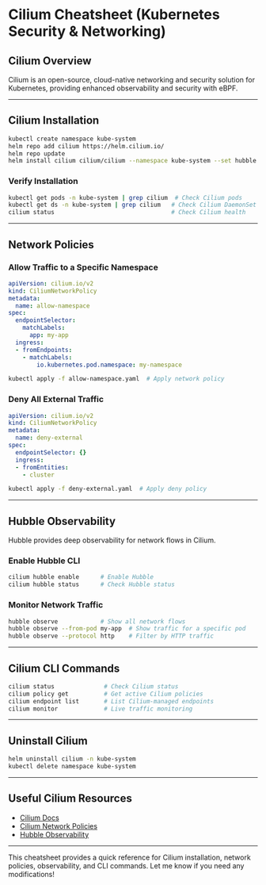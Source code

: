 # Cilium Cheatsheet (Kubernetes Security & Networking)

## **Cilium Overview**
Cilium is an open-source, cloud-native networking and security solution for Kubernetes, providing enhanced observability and security with eBPF.

---

## **Cilium Installation**
```sh
kubectl create namespace kube-system
helm repo add cilium https://helm.cilium.io/
helm repo update
helm install cilium cilium/cilium --namespace kube-system --set hubble.enabled=true
```

### **Verify Installation**
```sh
kubectl get pods -n kube-system | grep cilium  # Check Cilium pods
kubectl get ds -n kube-system | grep cilium   # Check Cilium DaemonSet
cilium status                                 # Check Cilium health
```

---

## **Network Policies**

### **Allow Traffic to a Specific Namespace**
```yaml
apiVersion: cilium.io/v2
kind: CiliumNetworkPolicy
metadata:
  name: allow-namespace
spec:
  endpointSelector:
    matchLabels:
      app: my-app
  ingress:
  - fromEndpoints:
    - matchLabels:
        io.kubernetes.pod.namespace: my-namespace
```
```sh
kubectl apply -f allow-namespace.yaml  # Apply network policy
```

### **Deny All External Traffic**
```yaml
apiVersion: cilium.io/v2
kind: CiliumNetworkPolicy
metadata:
  name: deny-external
spec:
  endpointSelector: {}
  ingress:
  - fromEntities:
    - cluster
```
```sh
kubectl apply -f deny-external.yaml  # Apply deny policy
```

---

## **Hubble Observability**
Hubble provides deep observability for network flows in Cilium.

### **Enable Hubble CLI**
```sh
cilium hubble enable      # Enable Hubble
cilium hubble status      # Check Hubble status
```

### **Monitor Network Traffic**
```sh
hubble observe            # Show all network flows
hubble observe --from-pod my-app  # Show traffic for a specific pod
hubble observe --protocol http    # Filter by HTTP traffic
```

---

## **Cilium CLI Commands**
```sh
cilium status              # Check Cilium status
cilium policy get          # Get active Cilium policies
cilium endpoint list       # List Cilium-managed endpoints
cilium monitor             # Live traffic monitoring
```

---

## **Uninstall Cilium**
```sh
helm uninstall cilium -n kube-system
kubectl delete namespace kube-system
```

---

## **Useful Cilium Resources**
- [Cilium Docs](https://docs.cilium.io/)
- [Cilium Network Policies](https://docs.cilium.io/en/stable/policy/)
- [Hubble Observability](https://docs.cilium.io/en/stable/gettingstarted/hubble/)

---

This cheatsheet provides a quick reference for Cilium installation, network policies, observability, and CLI commands. Let me know if you need any modifications!

